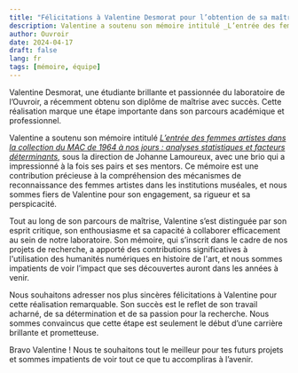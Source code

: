 ```yaml
---
title: "Félicitations à Valentine Desmorat pour l’obtention de sa maîtrise !"
description: Valentine a soutenu son mémoire intitulé _L’entrée des femmes artistes dans la collection du MAC de 1964 à nos jours. Analyses statistiques et facteurs déterminants_
author: Ouvroir
date: 2024-04-17
draft: false
lang: fr
tags: [mémoire, équipe]
---
```


Valentine Desmorat, une étudiante brillante et passionnée du laboratoire de l’Ouvroir, a récemment obtenu son diplôme de maîtrise avec succès. Cette réalisation marque une étape importante dans son parcours académique et professionnel.

Valentine a soutenu son mémoire intitulé [_L’entrée des femmes artistes dans la collection du MAC de 1964 à nos jours : analyses statistiques et facteurs déterminants_](https://papyrus.bib.umontreal.ca/xmlui/handle/1866/33193), sous la direction de Johanne Lamoureux, avec une brio qui a impressionné à la fois ses pairs et ses mentors. Ce mémoire est une contribution précieuse à la compréhension des mécanismes de reconnaissance des femmes artistes dans les institutions muséales, et nous sommes fiers de Valentine pour son engagement, sa rigueur et sa perspicacité.

Tout au long de son parcours de maîtrise, Valentine s’est distinguée par son esprit critique, son enthousiasme et sa capacité à collaborer efficacement au sein de notre laboratoire. Son mémoire, qui s’inscrit dans le cadre de nos projets de recherche, a apporté des contributions significatives à l'utilisation des humanités numériques en histoire de l'art, et nous sommes impatients de voir l’impact que ses découvertes auront dans les années à venir.

Nous souhaitons adresser nos plus sincères félicitations à Valentine pour cette réalisation remarquable. Son succès est le reflet de son travail acharné, de sa détermination et de sa passion pour la recherche. Nous sommes convaincus que cette étape est seulement le début d’une carrière brillante et prometteuse.

Bravo Valentine ! Nous te souhaitons tout le meilleur pour tes futurs projets et sommes impatients de voir tout ce que tu accompliras à l’avenir.
